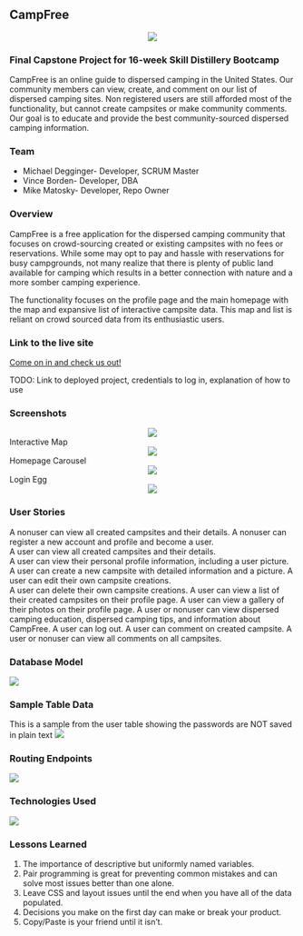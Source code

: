 ## CampFree

<center><img src="images/CampFree-logos.jpeg"></center>

### Final Capstone Project for 16-week Skill Distillery Bootcamp

  CampFree is an online guide to dispersed camping in the United States. Our community
members can view, create, and comment on our list of dispersed camping sites. Non registered
users are still afforded most of the functionality, but cannot create campsites or make
community comments. Our goal is to educate and provide the best community-sourced
dispersed camping information.

### Team

* Michael Degginger- Developer, SCRUM Master
* Vince Borden- Developer, DBA
* Mike Matosky- Developer, Repo Owner

### Overview

CampFree is a free application for the dispersed camping community that focuses
on crowd-sourcing created or existing campsites with no fees or reservations. While
some may opt to pay and hassle with reservations for busy campgrounds, not many
realize that there is plenty of public land available for camping which results
in a better connection with nature and a more somber camping experience.

The functionality focuses on the profile page and the main homepage with the map
and expansive list of interactive campsite data. This map and list is reliant on
crowd sourced data from its enthusiastic users.


### Link to the live site

[Come on in and check us out!](https://www.youtube.com/watch?v=dQw4w9WgXcQ)

TODO: Link to deployed project, credentials to log in, explanation of how to use

### Screenshots

<center><img src="images/Map w Data.png"></center>
Interactive Map

<center><img src="images/ScreenShot1.png"></center>
Homepage Carousel

<center><img src="images/ScreenShot2.png"></center>
Login Egg

<center><img src="images/ScreenShot3.png"></center>


### User Stories

A nonuser can view all created campsites and their details.
A nonuser can register a new account and profile and become a user.  
A user can view all created campsites and their details.  
A user can view their personal profile information, including a user picture.
A user can create a new campsite with detailed information and a picture.
A user can edit their own campsite creations.   
A user can delete their own campsite creations.
A user can view a list of their created campsites on their profile page.
A user can view a gallery of their photos on their profile page.
A user or nonuser can view dispersed camping education, dispersed camping tips, and information about CampFree.
A user can log out.
A user can comment on created campsite.
A user or nonuser can view all comments on all campsites.

### Database Model

<img src= "images/campfreedb.png">

### Sample Table Data

This is a sample from the user table showing the passwords are NOT saved in plain text
<img src="images/SampleTable.png">

### Routing Endpoints

<img src="images/Endpoints.png">


### Technologies Used

<img src="images/TechUsed.png">

### Lessons Learned

1. The importance of descriptive but uniformly named variables.
2. Pair programming is great for preventing common mistakes and can solve most issues better than one alone.
3. Leave CSS and layout issues until the end when you have all of the data populated.
4. Decisions you make on the first day can make or break your product.
5. Copy/Paste is your friend until it isn’t.
